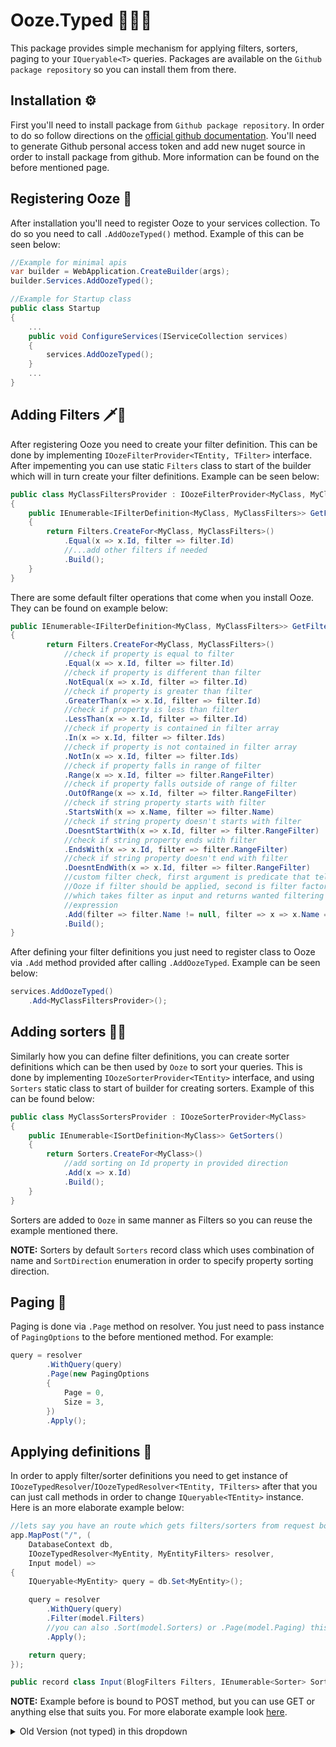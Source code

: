 # Ooze.Typed 🌳💧🔧 
This package provides simple mechanism for applying filters, sorters, paging to your `IQueryable<T>` queries. Packages are available on the `Github package repository` so you can install them from there.

## Installation ⚙
First you'll need to install package from `Github package repository`. In order to do so follow directions on the [official github documentation](https://docs.github.com/en/packages/working-with-a-github-packages-registry/working-with-the-nuget-registry). You'll need to generate Github personal access token and add new nuget source in order to install package from github. More information can be found on the before mentioned page.

## Registering Ooze 🧰
After installation you'll need to register Ooze to your services collection. To do so you need to call `.AddOozeTyped()` method. Example of this can be seen below:
```csharp
//Example for minimal apis
var builder = WebApplication.CreateBuilder(args);
builder.Services.AddOozeTyped();

//Example for Startup class
public class Startup 
{
    ...
    public void ConfigureServices(IServiceCollection services)
    {
        services.AddOozeTyped();
    }
    ...
}
```

## Adding Filters 🗡️🧀
After registering Ooze you need to create your filter definition. This can be done by implementing `IOozeFilterProvider<TEntity, TFilter>` interface. After impementing you can use static `Filters` class to start of the builder which will in turn create your filter definitions. Example can be seen below:
```csharp
public class MyClassFiltersProvider : IOozeFilterProvider<MyClass, MyClassFilters>
{
    public IEnumerable<IFilterDefinition<MyClass, MyClassFilters>> GetFilters()
    {
        return Filters.CreateFor<MyClass, MyClassFilters>()
            .Equal(x => x.Id, filter => filter.Id)
            //...add other filters if needed
            .Build();
    }
}
```
There are some default filter operations that come when you install Ooze. They can be found on example below:
```csharp
public IEnumerable<IFilterDefinition<MyClass, MyClassFilters>> GetFilters()
{
        return Filters.CreateFor<MyClass, MyClassFilters>()
            //check if property is equal to filter
            .Equal(x => x.Id, filter => filter.Id)
            //check if property is different than filter
            .NotEqual(x => x.Id, filter => filter.Id)
            //check if property is greater than filter
            .GreaterThan(x => x.Id, filter => filter.Id)
            //check if property is less than filter
            .LessThan(x => x.Id, filter => filter.Id)
            //check if property is contained in filter array
            .In(x => x.Id, filter => filter.Ids)
            //check if property is not contained in filter array
            .NotIn(x => x.Id, filter => filter.Ids)
            //check if property falls in range of filter
            .Range(x => x.Id, filter => filter.RangeFilter)
            //check if property falls outside of range of filter
            .OutOfRange(x => x.Id, filter => filter.RangeFilter)
            //check if string property starts with filter
            .StartsWith(x => x.Name, filter => filter.Name)
            //check if string property doesn't starts with filter
            .DoesntStartWith(x => x.Id, filter => filter.RangeFilter)
            //check if string property ends with filter
            .EndsWith(x => x.Id, filter => filter.RangeFilter)
            //check if string property doesn't end with filter
            .DoesntEndWith(x => x.Id, filter => filter.RangeFilter)
            //custom filter check, first argument is predicate that tells
            //Ooze if filter should be applied, second is filter factory
            //which takes filter as input and returns wanted filtering
            //expression
            .Add(filter => filter.Name != null, filter => x => x.Name == filter.Name)
            .Build();
}
```
After defining your filter definitions you just need to register class to Ooze via `.Add` method provided
after calling `.AddOozeTyped`. Example can be seen below:
```csharp
services.AddOozeTyped()
    .Add<MyClassFiltersProvider>();
```

## Adding sorters 🔼🔽
Similarly how you can define filter definitions, you can create sorter definitions which can be then used
by `Ooze` to sort your queries. This is done by implementing `IOozeSorterProvider<TEntity>` interface, and using `Sorters` static class to start of builder for creating sorters. Example of this can be found below:
```csharp
public class MyClassSortersProvider : IOozeSorterProvider<MyClass>
{
    public IEnumerable<ISortDefinition<MyClass>> GetSorters()
    {
        return Sorters.CreateFor<MyClass>()
            //add sorting on Id property in provided direction
            .Add(x => x.Id)
            .Build();
    }
}
```
Sorters are added to `Ooze` in same manner as Filters so you can reuse the example mentioned there.

**NOTE:**
Sorters by default  `Sorters` record class which uses combination of name and `SortDirection` enumeration in order to specify property sorting direction.

## Paging 📰
Paging is done via `.Page` method on resolver. You just need to pass instance of `PagingOptions` to the before mentioned method. For example:
```csharp
query = resolver
        .WithQuery(query)
        .Page(new PagingOptions
        {
            Page = 0,
            Size = 3,
        })
        .Apply();
```

## Applying definitions 🧪
In order to apply filter/sorter definitions you need to get instance of `IOozeTypedResolver`/`IOozeTypedResolver<TEntity, TFilters>` after that you can just call methods in order to change `IQueryable<TEntity>` instance. Here is an more elaborate example below:
```csharp
//lets say you have an route which gets filters/sorters from request body
app.MapPost("/", (
    DatabaseContext db,
    IOozeTypedResolver<MyEntity, MyEntityFilters> resolver,
    Input model) =>
{
    IQueryable<MyEntity> query = db.Set<MyEntity>();

    query = resolver
        .WithQuery(query)
        .Filter(model.Filters)
        //you can also .Sort(model.Sorters) or .Page(model.Paging) this query if needed
        .Apply();

    return query;
});

public record class Input(BlogFilters Filters, IEnumerable<Sorter> Sorters);
```

**NOTE:**
Example before is bound to POST method, but you can use GET or anything else that suits you. For more elaborate example look [here](https://github.com/DenisPav/Ooze/tree/master/tests/Ooze.Typed.Web).

<details>
<summary>Old Version (not typed) in this dropdown</summary>
<br>

# 🌳💧 Ooze - Sorting, Filtering, Paging and Selections for ASP.NET Core and EF Core

## ⚙ Setup
You'll need to add reference to the package (most easily by adding it via `git modules` to the project). After that call `.AddOoze()` method on services inside of `ConfigureServices()` method in your startup class.

Create a configuration class for your EF entity class. For example:
```csharp
// sample EF entity class
public class Post
{
    public long Id { get; set; }
    public string Name { get; set; }
    public bool Enabled { get; set; }
}

// sample Ooze configuration class
public class PostConfiguration : IOozeConfiguration
{
    public void Configure(IOozeConfigurationBuilder builder)
    {
        builder.Entity<Post>()
            // we can now sort by Enabled column
            .Sort(post => post.Enabled)
            // and filter by Id column
            .Filter(post => post.Id);
    }
}
```

Next step is to inject `IOozeResolver` into your controller, create instance of `OozeModel` (via modelbinding or manually) and pass it to `.Apply()` method of
resolver. That's it, after that just materialize query comming from `IOozeResolver` and deal with data. Example of this can be seen below:
```csharp
[Route("[controller]")]
public class TestController : ControllerBase
{
    readonly DatabaseContext _db;
    readonly IOozeResolver _resolver;

    public TestController(
        DatabaseContext db,
        IOozeResolver resolver)
    {
        _db = db;
        // inject instance of IOozeResolver
        _resolver = resolver;
    }

    [HttpGet]
    public IActionResult Get([FromQuery]OozeModel model)
    {
        // get IQueryable instance from EF DbContext
        IQueryable<Post> query = _db.Posts;
        // apply sorting and filters to IQueryable
        query = _resolver.Apply(query, model);

        return Ok(query.ToList());
    }
}
```

## ↕ Sorting
Sorting can be done by just specifying name of the sorter that was done via configuration. Order can be inversed by using `-` operator before actual sorter name. Example can be seen below:
```csharp
//ascending
"?sorters=id"

//descending
"?sorters=-id"
```

Non existing sorters will be skipped in runtime, only correct ones will be aplied.

## 🗡🧀 Filtering
Filtering can be done by specifying `filter` which is then followed by an `operation` which is then followed by `value` (`filter`->`operation`->`value`). Example of filtering can be seen below:
```csharp
//filter by id filter where each value is higher then number 2
?filters=id>2
```

Supported operations are next:

* Equal - `==`,
* Not Equal - `!=`,
* Greater Than Or Equal - `>=`,
* Less Than Or Equal - `<=`
* Starts With - `@=`
* Ends With - `=@`
* Greater Than - `>`
* Less Than - `<`
* Contains - `@`

Operations need to be unique or otherwise validation error will occur, also only symbols can be used for them. Non existing filters will be skipped in runtime, only correct ones will be aplied.

## 📄 Paging
Paging can be enabled if you switch the flag in configuration of `.AddOoze` method. After turning paging on, arguments form `OozeModel` will be consumed and applied to `IQueryable<>` instance. You can configure default `page size` in the configuration lambda also. Sample of this can be seen below:
```csharp
//ConfigureServices() method in Startup.cs
services.AddOoze(typeof(Startup).Assembly, opts =>
{
    //enable paging
    opts.Paging.UsePaging = true;
    //change default pagesize from 20 to 88
    opts.Paging.DefaultPageSize = 88;
});
```
By default internal implementation of `PagingHandler` will use exact number as specified by `DefaultPageSize` or `PageSize` from `OozeModel` if it was passed in request. If you need to know if there are more pages, you can create your own implementation and replace existing registration in `ServiceCollection`. More about that can be seen below under `Advanced configuration`. More info can be seen in sample in `Tests/Ooze.Web`.

## 🗡 Selections
You can also let Ooze cut the total selections that go out of the `IQueryable<>` instance. In order to enable that you need to switch the flag in configurator of `AddOoze()` method (You don't need to have configuration classes for Selections to work). Example of that can be seen below:
```csharp
//ConfigureServices() method in Startup.cs
services.AddOoze(typeof(Startup).Assembly, opts => opts.UseSelections = true);
```
After that everything that goes through `IOozeResolver` will be handled and cutted if not present in `Fields` property of `OozeModel`. More detailed example of that can be seen below:
```csharp
//sample EF Model
public class Post
{
    public int Id { get; set; }
    public string Name { get; set; }
    public DateTime Date { get; set; }

    public ICollection<Comment> Comments { get; set; }
}

public class Comments
{
    public int Id { get; set; }
    public string Text { get; set; }
    public DateTime Date { get; set; }

    public int PostId { get; set; }
    public Post Post { get; set; }
}

public class SampleController : ControllerBase
{
    readonly IOozeResolver _resolver;
    //example DbContext instance
    readonly DatabaseContext _db;

    public SampleController(
        IOozeResolver resolver,
        DatabaseContext db)
    {
        _resolver = resolver;
        _db = db;
    }

    //you can bind values from query string, body... anything you want
    [HttpGet]
    public async Task<IActionResult> Sample([FromQuery]OozeModel model)
    {
        IQueryable<Post> query = Db.Set<Post>();

        //if query string contains for example fields=id,name
        //we only select id,name from DB
        return await _resolver.Apply(query, model)
            .ToListAsync();
    }
}
```
```sql
--SQL that might get executed for this is next:
SELECT "p"."Id", "p"."Name"
FROM "Posts" AS "p"

--Without selections this might look like following:
SELECT "p"."Id", "p"."Date", "p"."Name"
FROM "Posts" AS "p"
```

Similar to upper example if you `OozeModel` gets values like `Name,Comments.Text` you'll get something in terms of next SQL:
```sql
SELECT "p"."Name", "p"."Id", "c"."Text", "c"."Id"
FROM "Posts" AS "p"
LEFT JOIN "Comments" AS "c" ON "p"."Id" = "c"."PostId"
ORDER BY "p"."Id", "c"."Id"
```
without selections that would be more like
```sql
SELECT "p"."Id", "c"."Id", "c"."Date", "c"."PostId", "c"."Text"
FROM "Posts" AS "p"
LEFT JOIN "Comments" AS "c" ON "p"."Id" = "c"."PostId"
ORDER BY "p"."Id", "c"."Id"
```

## 🧪 Queries
Queries are a bit different feature which enables you to write readable `Filters`. Also you can combine them with logical filters (`AND`, `OR`) in order to create more complex samples. Queries use `Filter` configuration as a source while translating. Queries also take precedence over `Sorters` and `Filters`. Example of queries can be seen below:
```csharp
//where id is 3 and name isn't something
?query= id == 3 AND name != 'something'
```
NOTE: custom filters aren't usable with queries

## ⚒ Advanced configuration
### Operations
Currently you can configure operation strings via parameter in `.AddOoze()` extension method. There is a restriction to that though. You can use only symbols and not letters or numbers. Example of that can be seen below:
```csharp
//register Ooze services
services.AddOoze(typeof(Startup).Assembly, opts => 
{
    //change greater than operation string mapping
    opts.Operations.GreaterThan = "."
});
```
### Custom filtering
You can extend Ooze default operations by creating implementation of `IOozeFilterProvider<TEntity>` and then registering it to container. Example can be seen below:
```csharp
//create implementation of IOozeFilterProvider<>
public class CustomFilterProvider : IOozeFilterProvider<Post>
{
    //specify name under which filter will be triggered
    public string Name => "custom";

    public IQueryable<Post> ApplyFilter(IQueryable<Post> query, FilterParserResult filter)
    {
        //filter passed IQueryable instance
    }
}

//Startup.cs
//register to container with wanted lifetime
services.AddScoped<IOozeProvider, CustomFilterProvider>();
```

### Custom sorting
Similar to filtering, sorting can be also extended by creating implementation of `IOozeSorterProvider<TEntity>`. Example can be seen below:
```csharp
//create implementation of IOozeSorterProvider<>
public class CustomSorterProvider : IOozeSorterProvider<Post>
{
    //specify name under which sorter will be triggered
    public string Name => "custom";

    public IQueryable<Post> ApplySorter(IQueryable<Post> query, bool ascending)
    {
        //sort IQueryable
    }

    public IOrderedQueryable<Post> ThenApplySorter(IOrderedQueryable<Post> query, bool ascending)
    {
        //if some sorting was already done this method will get triggered
        //and you'll get presorted IQueryable on which you can then use
        //ThenBy methods
    }
}

//Startup.cs
//register to container with wanted lifetime
services.AddScoped<IOozeProvider, CustomSorterProvider>();
```

NOTE: If you're using custom sorter or filter provider you need to name it uniquely. Otherwise you'll get exceptions while doing operations with them. Handlers are based on implementations for specific field sorter, filter that comes from builder so if you create a custom one which has the same name, code won't be able which one to use and due to that will throw an exception in runtime.

### Custom paging
Similar to above sample, you can create a custom paging handler which will do your logic on related queryable. For example you might want to pull 1 additional record from query in order to determine if there is a next page available, or something similar. To do so you need to create implementation of `IOozePagingHandler`. Example of this can be seen below (more detailed example is in `tests/Ooze.Web` sample):
```csharp
//custom paging handler
public class CustomPagingProvider : IOozePagingHandler
{
    public IQueryable<TEntity> Handle<TEntity>(IQueryable<TEntity> query, int? page, int? pageSize)
    {
        //paging logic
    }
}

//alter ServiceCollection registrations in ConfigureServices() method
//NOTE: this goes after .AddOoze() call

//remove old registration
services.Remove(services.First(descriptor => descriptor.ServiceType.Equals(typeof(IOozePagingHandler))));
//add new registration
services.Add(new ServiceDescriptor(typeof(IOozePagingHandler), typeof(CustomPagingProvider), ServiceLifetime.Scoped));
```

## 📖 Logging
There is simple debug logging in most of the DI enabled code. If you want to enable it be sure to change default log level to `Debug` or change log level for Ooze. Sample of this is below:
```json
{
    "Logging": {
        "LogLevel": {
            "Ooze": "Debug"
        }
    },
}
```


## ⛓ MVC / Controllers
`Ooze.AspNetCore` package provides a [Result filter](https://docs.microsoft.com/en-us/aspnet/core/mvc/controllers/filters?view=aspnetcore-3.1#result-filters) which can abstract boilerplate code for you. You just need to anotate action on which you want to use `Ooze` and that's it (or you can apply it globally).
Example of this can be seen below:
```csharp
//Startup.cs

//register Ooze
services.AddOoze(typeof(Startup).Assembly);
//register OozeFilter
services.AddScoped(typeof(OozeFilter<>));

//TestController.cs

[HttpGet("query")]
//we register Ooze for this action (action should return IQueryable instance)
[ServiceFilter(typeof(OozeFilter<Post>))]
public IQueryable<Post> GetQuery() => _db.Posts;
```
</details>